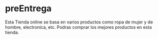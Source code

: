 # preEntrega

Esta Tienda online se basa en varios productos como ropa de mujer y de hombre, electronica, etc. Podras comprar los mejores productos en esta tienda.